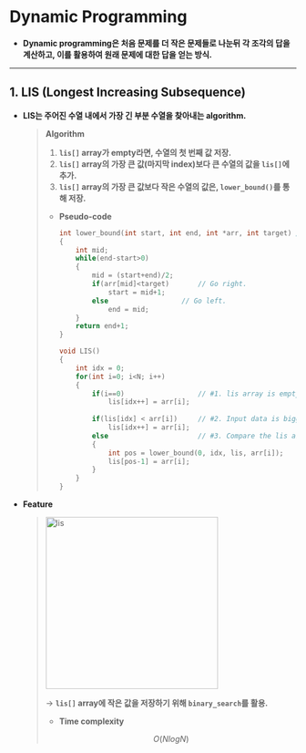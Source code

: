 # Dynamic Programming

- **Dynamic programming은 처음 문제를 더 작은 문제들로 나눈뒤 각 조각의 답을 계산하고, 이를 활용하여 원래 문제에 대한 답을 얻는 방식.**

------

## 1. LIS (Longest Increasing Subsequence)

- **LIS는  주어진 수열 내에서 가장 긴 부분 수열을 찾아내는 algorithm.**

  > **Algorithm**
  >
  > 1. **`lis[]` array가 empty라면, 수열의 첫 번째 값 저장.**
  > 2. **`lis[]` array의 가장 큰 값(마지막 index)보다 큰 수열의 값을 `lis[]`에 추가.**
  > 3. **`lis[]` array의 가장 큰 값보다 작은 수열의 값은, `lower_bound()`를 통해 저장.**
  >
  > * **Pseudo-code**
  >
  >   ```c++
  >   int lower_bound(int start, int end, int *arr, int target)	// Binary search
  >   {
  >       int mid;
  >       while(end-start>0)		
  >       {
  >           mid = (start+end)/2;
  >           if(arr[mid]<target)		// Go right.
  >               start = mid+1;		
  >           else 					// Go left.
  >               end = mid;
  >       }
  >       return end+1;
  >   }
  >   
  >   void LIS()
  >   {
  >       int idx = 0;
  >       for(int i=0; i<N; i++)
  >       {
  >           if(i==0)					// #1. lis array is empty.
  >               lis[idx++] = arr[i];
  >           	
  >           if(lis[idx] < arr[i])		// #2. Input data is bigger than lis.
  >               lis[idx++] = arr[i];
  >           else 						// #3. Compare the lis array.
  >           {
  >               int pos = lower_bound(0, idx, lis, arr[i]);
  >               lis[pos-1] = arr[i];
  >           }
  >       }
  >   }
  >   ```
  >
  
- **Feature**

  ><img width="302" alt="lis" src="https://user-images.githubusercontent.com/23169707/74341769-9b841780-4deb-11ea-82b1-d5ba3e650999.png">
  >
  >→ **`lis[]` array에 작은 값을 저장하기 위해 `binary_search`를 활용.**
  >
  >* **Time complexity**
  >
  >$$
  >O(N log N)
  >$$
  >
  >

